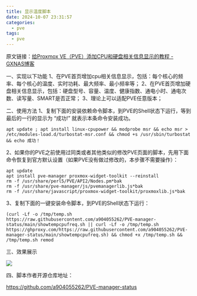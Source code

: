 ```yaml
---
title: 显示温度脚本
date: 2024-10-07 23:31:57
categories:
  - pve
tags:
  - pve
---
```

原文链接：[给Proxmox VE（PVE）添加CPU和硬盘相关信息显示的教程 - GXNAS博客](https://wp.gxnas.com/13756.html)

一、实现以下功能
1、在PVE首页增加cpu相关信息显示，包括：每个核心的频率、每个核心的温度、实时功耗、最大频率、最小频率等；
2、在PVE首页增加硬盘相关信息显示，包括：硬盘型号、容量、温度、健康指数、通电小时、通电次数、读写量、SMART是否正常；
3、理论上可以适配PVE任意版本；

二、使用方法
1、复制下面的安装依赖命令脚本，到PVE的Shell状态下运行，等到最后的一行的显示为 “成功!” 就表示本条命令安装成功。

```
apt update ; apt install linux-cpupower && modprobe msr && echo msr > /etc/modules-load.d/turbostat-msr.conf && chmod +s /usr/sbin/turbostat && echo 成功！
```

2、如果你的PVE之前使用过同类或者其他类似的修改PVE页面的脚本，先用下面命令恢复到官方默认设置（如果PVE没有做过修改的，本步骤不需要操作）：

```
apt update
apt install pve-manager proxmox-widget-toolkit --reinstall
rm -f /usr/share/perl5/PVE/API2/Nodes.pm*bak
rm -f /usr/share/pve-manager/js/pvemanagerlib.js*bak
rm -f /usr/share/javascript/proxmox-widget-toolkit/proxmoxlib.js*bak
```

3、复制下面的一键安装命令脚本，到PVE的Shell状态下运行：

```
(curl -Lf -o /tmp/temp.sh https://raw.githubusercontent.com/a904055262/PVE-manager-status/main/showtempcpufreq.sh || curl -Lf -o /tmp/temp.sh https://ghproxy.com/https://raw.githubusercontent.com/a904055262/PVE-manager-status/main/showtempcpufreq.sh) && chmod +x /tmp/temp.sh && /tmp/temp.sh remod
```

三、效果展示

[![](https://wp.gxnas.com/wp-content/uploads/2023/09/1695348690-status.jpg)](https://wp.gxnas.com/wp-content/uploads/2023/09/1695348690-status.jpg)

四、脚本作者开源仓库地址：

https://github.com/a904055262/PVE-manager-status